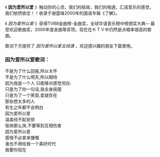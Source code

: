 

《 **因为爱所以爱** 》触动你的心灵，我们的结局，我们的相遇，汇成音乐的感觉，我们依然依恋！！收录于谢霆锋2000年的国语专辑《了解》。

  

《 _因为爱所以爱_ 》获得TVB8金曲榜-金曲奖，全球华语音乐榜中榜颁奖大典--
最受欢迎歌曲奖，2000年度金曲等奖项。现在在ＫＴＶ中仍然是点唱率很高的歌曲。

  

歌词下方提供了 _因为爱所以爱五线谱_ ，欢迎感兴趣的朋友下载使用。

### 因为爱所以爱歌词：

不是为了什么回报,所以关怀  
不是为了什么明天,所以期待  
因为我是一个人 只能够对感觉坦白:  
只是为了你一句话,我全身摇摆  
只是为了一个笑容,爱就存在  
那些想太多的人  
有生之年都不会明白  
因为爱所以爱  
温柔经不起安排  
愉快那么快,不要等到互相伤害  
因为爱所以爱  
感情不必拿来慷慨  
谁也不用给我一个美好时代  
我要你现在

